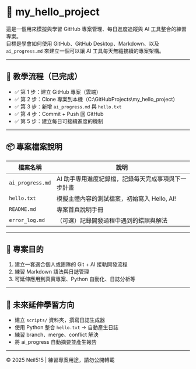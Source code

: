 # 📁 my_hello_project

這是一個用來模擬與學習 GitHub 專案管理、每日進度追蹤與 AI 工具整合的練習專案。  
目標是學會如何使用 GitHub、GitHub Desktop、Markdown、以及 `ai_progress.md` 來建立一個可以讓 AI 工具每天無縫接續的專案架構。

---

## 🧭 教學流程（已完成）

- ✅ 第 1 步：建立 GitHub 專案（雲端）
- ✅ 第 2 步：Clone 專案到本機（C:\GitHubProjects\my_hello_project）
- ✅ 第 3 步：新增 `ai_progress.md` 與 `hello.txt`
- ✅ 第 4 步：Commit + Push 回 GitHub
- ✅ 第 5 步：建立每日可接續進度的機制

---

## 📦 專案檔案說明

| 檔案名稱 | 說明 |
|----------|------|
| `ai_progress.md` | AI 助手專用進度紀錄檔，記錄每天完成事項與下一步計畫 |
| `hello.txt` | 模擬主體內容的測試檔案，初始寫入 Hello, AI! |
| `README.md` | 專案首頁說明手冊 |
| `error_log.md` | （可選）記錄開發過程中遇到的錯誤與解法 |

---

## 🎯 專案目的

1. 建立一套適合個人或團隊的 Git + AI 接軌開發流程
2. 練習 Markdown 語法與日誌管理
3. 可延伸應用到真實專案、Python 自動化、日誌分析等

---

## 🚀 未來延伸學習方向

- 建立 `scripts/` 資料夾，撰寫日誌生成器
- 使用 Python 整合 `hello.txt` → 自動產生日誌
- 練習 branch、merge、conflict 解決
- 將 ai_progress 自動摘要並產生報告

---

© 2025 Neil515 | 練習專案用途，請勿公開轉載

